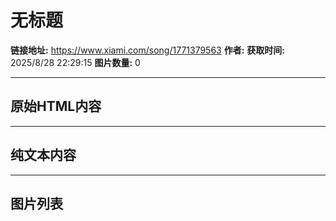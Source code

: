 # 无标题

**链接地址:** https://www.xiami.com/song/1771379563
**作者:** 
**获取时间:** 2025/8/28 22:29:15
**图片数量:** 0

---

## 原始HTML内容



---

## 纯文本内容



---

## 图片列表


